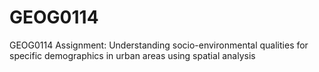 # GEOG0114
GEOG0114 Assignment: Understanding socio-environmental qualities for specific demographics in urban areas using spatial analysis
